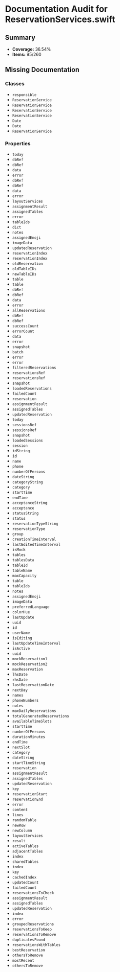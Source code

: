 # Documentation Audit for ReservationServices.swift

## Summary

- **Coverage:** 36.54%
- **Items:** 95/260

## Missing Documentation

### Classes
- `responsible`
- `ReservationService`
- `ReservationService`
- `ReservationService`
- `ReservationService`
- `Date`
- `Date`
- `ReservationService`

### Properties
- `today`
- `dbRef`
- `dbRef`
- `data`
- `error`
- `dbRef`
- `dbRef`
- `data`
- `error`
- `layoutServices`
- `assignmentResult`
- `assignedTables`
- `error`
- `tableIds`
- `dict`
- `notes`
- `assignedEmoji`
- `imageData`
- `updatedReservation`
- `reservationIndex`
- `reservationIndex`
- `oldReservation`
- `oldTableIDs`
- `newTableIDs`
- `table`
- `table`
- `dbRef`
- `dbRef`
- `data`
- `error`
- `allReservations`
- `dbRef`
- `dbRef`
- `successCount`
- `errorCount`
- `data`
- `error`
- `snapshot`
- `batch`
- `error`
- `error`
- `filteredReservations`
- `reservationsRef`
- `reservationsRef`
- `snapshot`
- `loadedReservations`
- `failedCount`
- `reservation`
- `assignmentResult`
- `assignedTables`
- `updatedReservation`
- `today`
- `sessionsRef`
- `sessionsRef`
- `snapshot`
- `loadedSessions`
- `session`
- `idString`
- `id`
- `name`
- `phone`
- `numberOfPersons`
- `dateString`
- `categoryString`
- `category`
- `startTime`
- `endTime`
- `acceptanceString`
- `acceptance`
- `statusString`
- `status`
- `reservationTypeString`
- `reservationType`
- `group`
- `creationTimeInterval`
- `lastEditedTimeInterval`
- `isMock`
- `tables`
- `tablesData`
- `tableId`
- `tableName`
- `maxCapacity`
- `table`
- `tableIds`
- `notes`
- `assignedEmoji`
- `imageData`
- `preferredLanguage`
- `colorHue`
- `lastUpdate`
- `uuid`
- `id`
- `userName`
- `isEditing`
- `lastUpdateTimeInterval`
- `isActive`
- `uuid`
- `mockReservation1`
- `mockReservation2`
- `maxReservation`
- `lhsDate`
- `rhsDate`
- `lastReservationDate`
- `nextDay`
- `names`
- `phoneNumbers`
- `notes`
- `maxDailyReservations`
- `totalGeneratedReservations`
- `availableTimeSlots`
- `startTime`
- `numberOfPersons`
- `durationMinutes`
- `endTime`
- `nextSlot`
- `category`
- `dateString`
- `startTimeString`
- `reservation`
- `assignmentResult`
- `assignedTables`
- `updatedReservation`
- `key`
- `reservationStart`
- `reservationEnd`
- `error`
- `content`
- `lines`
- `randomTable`
- `newRow`
- `newColumn`
- `layoutServices`
- `result`
- `activeTables`
- `adjacentTables`
- `index`
- `sharedTables`
- `index`
- `key`
- `cachedIndex`
- `updatedCount`
- `failedCount`
- `reservationsToCheck`
- `assignmentResult`
- `assignedTables`
- `updatedReservation`
- `index`
- `error`
- `groupedReservations`
- `reservationsToKeep`
- `reservationsToRemove`
- `duplicatesFound`
- `reservationsWithTables`
- `bestReservation`
- `othersToRemove`
- `mostRecent`
- `othersToRemove`
